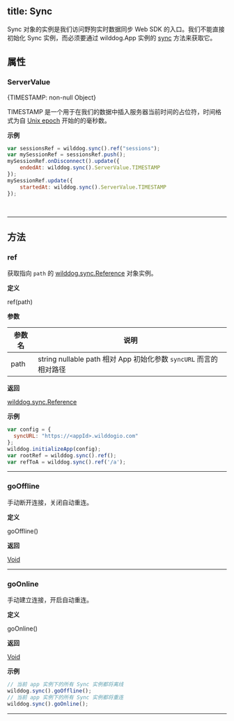 title: Sync
---

Sync 对象的实例是我们访问野狗实时数据同步 Web SDK 的入口。我们不能直接初始化 Sync 实例，而必须要通过 wilddog.App 实例的 [sync](/api/sync/web/App.html#sync) 方法来获取它。

## 属性

### ServerValue

{TIMESTAMP: non-null Object}

TIMESTAMP 是一个用于在我们的数据中插入服务器当前时间的占位符，时间格式为自 [Unix epoch](https://en.wikipedia.org/wiki/Unix_time) 开始的的毫秒数。

**示例**

```js
var sessionsRef = wilddog.sync().ref("sessions");
var mySessionRef = sessionsRef.push();
mySessionRef.onDisconnect().update({
    endedAt: wilddog.sync().ServerValue.TIMESTAMP
});
mySessionRef.update({
    startedAt: wilddog.sync().ServerValue.TIMESTAMP
});
```

</br>

------

## 方法

### ref

获取指向 `path` 的 [wilddog.sync.Reference](/api/sync/web/Reference.html) 对象实例。

**定义**

ref(path)

**参数**

| 参数名| 说明                                  |
| ---- | ----------------------------------- |
| path | string nullable path 相对 App 初始化参数 `syncURL` 而言的相对路径 |

**返回**

[wilddog.sync.Reference](/api/sync/web/Reference.html)

**示例**

```js
var config = {
  syncURL: "https://<appId>.wilddogio.com"
};
wilddog.initializeApp(config);
var rootRef = wilddog.sync().ref();
var refToA = wilddog.sync().ref('/a');

```
---

### goOffline

手动断开连接，关闭自动重连。

**定义**

goOffline()

**返回**

[Void](/api/sync/web/Void.html)

---

### goOnline

手动建立连接，开启自动重连。

**定义**

goOnline()

**返回**

[Void](/api/sync/web/Void.html)

**示例**
```js
// 当前 app 实例下的所有 Sync 实例都将离线
wilddog.sync().goOffline();
// 当前 app 实例下的所有 Sync 实例都将重连
wilddog.sync().goOnline();
```
---
